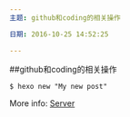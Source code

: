 ```yaml
---
主题: github和coding的相关操作

日期: 2016-10-25 14:52:25

---
```


##github和coding的相关操作


```
$ hexo new "My new post"
```

More info: [Server](http://huangxingya.com.cn)
